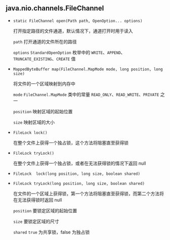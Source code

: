 ## java.nio.channels.FileChannel

* `static FileChannel open(Path path, OpenOption... options)`

  打开指定路径的文件通道，默认情况下，通道打开时用于读入

  `path`                        打开通道的文件所在的路径

  `options`   `StandardOpenOption` 枚举中的 `WRITE`、`APPEND`、`TRUNCATE_EXISTING`、`CREATE` 值

* `MappedByteBuffer map(FileChannel.MapMode mode, long position, long size)`

  将文件的一个区域映射到内存中

  `mode`            `FileChannel.MapMode` 类中的常量 `READ_ONLY`、`READ_WRITE`、`PRIVATE` 之一

  `position`         映射区域的起始位置

  `size`                 映射区域的大小

* `FileLock lock()`

  在整个文件上获得一个独占锁，这个方法将阻塞直至获得锁

* `FileLock tryLock()`

  在整个文件上获得一个独占锁，或者在无法获得锁的情况下返回 null

* `FileLock  lock(long position, long size, boolean shared)`

* `FileLock tryLock(long position, long size, boolean shared)`

  在文件的一个区域上获得锁，第一个方法将阻塞直至获得锁，而第二个方法将在无法获得锁时返回 null

  `position`			要锁定区域的起始位置

  `size`				要锁定区域的尺寸

  `shared`				`true` 为共享锁，false 为独占锁

